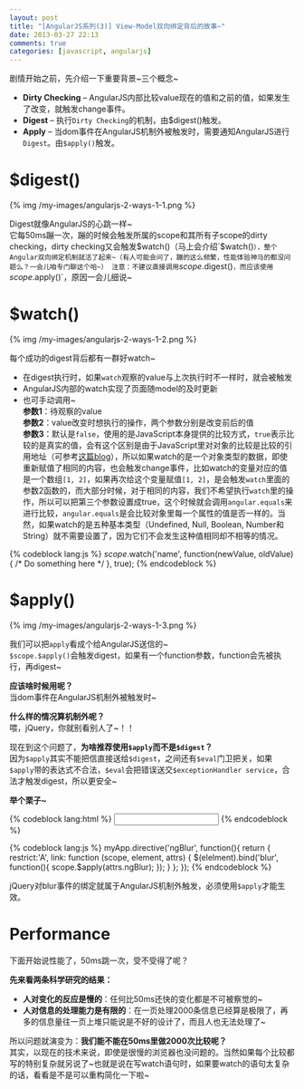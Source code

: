 ```yaml
---
layout: post
title: "[AngularJS系列(3)] View-Model双向绑定背后的故事~"
date: 2013-03-27 22:13
comments: true
categories: [javascript, angularjs]
---
```


剧情开始之前，先介绍一下重要背景~三个概念~

- **Dirty Checking** – AngularJS内部比较value现在的值和之前的值，如果发生了改变，就触发change事件。
- **Digest** – 执行`Dirty Checking`的机制，由$digest()触发。
- **Apply** – 当dom事件在AngularJS机制外被触发时，需要通知AngularJS进行`Digest`。由`$apply()`触发。

<!-- more -->

# $digest()

{% img /my-images/angularjs-2-ways-1-1.png %}

Digest就像AngularJS的心跳一样~   
它每50ms蹦一次，蹦的时候会触发所属的scope和其所有子scope的dirty checking，dirty checking又会触发$watch()（马上会介绍`$watch()`），整个Angular双向绑定机制就活了起来~（有人可能会问了，蹦的这么频繁，性能体验神马的都没问题么？一会儿咱专门聊这个哈~）
注意：不建议直接调用`$scope.$digest()`，而应该使用`$scope.$apply()`，原因一会儿细说~

# $watch()

{% img /my-images/angularjs-2-ways-1-2.png %}

每个成功的digest背后都有一群好watch~

- 在digest执行时，如果`watch`观察的value与上次执行时不一样时，就会被触发
- AngularJS内部的watch实现了页面随model的及时更新
- 也可手动调用~   
	**参数1**：待观察的value   
	**参数2**：value改变时想执行的操作，两个参数分别是改变前后的值   
	**参数3**：默认是`false`，使用的是JavaScript本身提供的比较方式，`true`表示比较的是真实的值，会有这个区别是由于JavaScript里对对象的比较是比较的引用地址（可参考[这篇blog](/blog/javascript-variable-assignment/ "[JS] 让人犯晕的Javascript变量赋值")），所以如果watch的是一个对象类型的数据，即使重新赋值了相同的内容，也会触发change事件，比如watch的变量对应的值是一个数组`[1, 2]`，如果再次给这个变量赋值`[1, 2]`，是会触发`watch`里面的参数2函数的，而大部分时候，对于相同的内容，我们不希望执行`watch`里的操作，所以可以把第三个参数设置成true，这个时候就会调用`angular.equals`来进行比较，`angular.equals`是会比较对象里每一个属性的值是否一样的。当然，如果watch的是五种基本类型（Undefined, Null, Boolean, Number和String）就不需要设置了，因为它们不会发生这种值相同却不相等的情况。

{% codeblock lang:js %}
$scope.$watch('name', function(newValue, oldValue) { 
    /* Do something here */ 
}, true);
{% endcodeblock %}

# $apply()

{% img /my-images/angularjs-2-ways-1-3.png %}

我们可以把`apply`看成个给AngularJS送信的~   
`$scope.$apply()`会触发digest，如果有一个function参数，function会先被执行，再digest~

**应该啥时候用呢？**   
当dom事件在AngularJS机制外被触发时~

**什么样的情况算机制外呢？**  
喂，jQuery，你就别看别人了~！！

现在到这个问题了，**为啥推荐使用`$apply`而不是`$digest`？**    
因为`$apply`其实不能把信直接送给`$digest`，之间还有`$eval`门卫把关，如果`$apply`带的表达式不合法，`$eval`会把错误送交`$exceptionHandler service`，合法才触发digest，所以更安全~

**举个栗子~**

{% codeblock lang:html %}
<input type="text" ng-blur="closeDialog()" />
{% endcodeblock %}

{% codeblock lang:js %}
myApp.directive('ngBlur', function(){
     return {
          restrict:'A',
          link: function (scope, element, attrs) {
               $(elelment).bind('blur', function(){
                    scope.$apply(attrs.ngBlur);
               });
          }
     };
});
{% endcodeblock %}

jQuery对blur事件的绑定就属于AngularJS机制外触发，必须使用`$apply`才能生效。

# Performance
下面开始说性能了，50ms跳一次，受不受得了呢？

**先来看两条科学研究的结果：**

- **人对变化的反应是慢的**：任何比50ms还快的变化都是不可被察觉的~
- **人对信息的处理能力是有限的**：在一页处理2000条信息已经算是极限了，再多的信息量往一页上堆只能说是不好的设计了，而且人也无法处理了~

所以问题就演变为：**我们能不能在50ms里做2000次比较呢？**   
其实，以现在的技术来说，即使是很慢的浏览器也没问题的。当然如果每个比较都写的特别复杂就另说了~也就是说在写watch语句时，如果要watch的语句太复杂的话，看看是不是可以重构简化一下啦~
